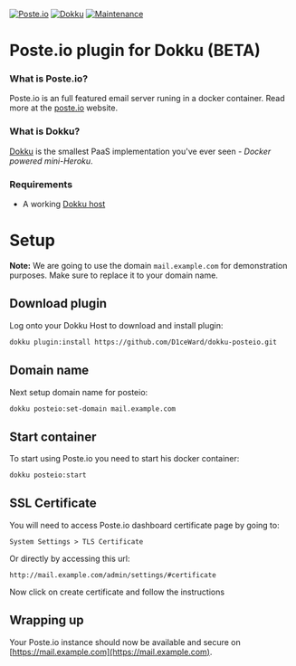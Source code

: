 [![Poste.io](https://img.shields.io/badge/Poste.io-2.0.18-blue.svg)](https://hub.docker.com/r/analogic/poste.io/tags/)
[![Dokku](https://img.shields.io/badge/Dokku-v0.12.12-blue.svg)](https://github.com/dokku/dokku/releases/tag/v0.12.12)
[![Maintenance](https://img.shields.io/badge/Maintained%3F-yes-green.svg)](https://github.com/D1ceWard/grafana_on_dokku/graphs/commit-activity)
# Poste.io plugin for Dokku (BETA)

### What is Poste.io?

Poste.io is an full featured email server runing in a docker container. Read more at the [poste.io](https://poste.io/) website.

### What is Dokku?

[Dokku](http://dokku.viewdocs.io/dokku/) is the smallest PaaS implementation
you've ever seen - _Docker powered mini-Heroku_.

### Requirements
* A working [Dokku host](http://dokku.viewdocs.io/dokku/getting-started/installation/)

# Setup

**Note:** We are going to use the domain `mail.example.com` for demonstration
purposes. Make sure to replace it to your domain name.

## Download plugin
Log onto your Dokku Host to download and install plugin:
```bash
dokku plugin:install https://github.com/D1ceWard/dokku-posteio.git
```

## Domain name
Next setup domain name for posteio:

```bash
dokku posteio:set-domain mail.example.com
```

## Start container
To start using Poste.io you need to start his docker container:

``` bash
dokku posteio:start
```

## SSL Certificate

You will need to access Poste.io dashboard certificate page by going to:
```
System Settings > TLS Certificate
```
Or directly by accessing this url:
```
http://mail.example.com/admin/settings/#certificate
```

Now click on create certificate and follow the instructions

## Wrapping up

Your Poste.io instance should now be available and secure on [https://mail.example.com](https://mail.example.com).

